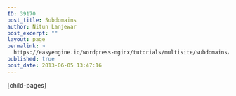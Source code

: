 ```yaml
---
ID: 39170
post_title: Subdomains
author: Nitun Lanjewar
post_excerpt: ""
layout: page
permalink: >
  https://easyengine.io/wordpress-nginx/tutorials/multisite/subdomains/
published: true
post_date: 2013-06-05 13:47:16
---
```

[child-pages]